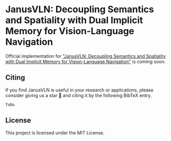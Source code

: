 # JanusVLN: Decoupling Semantics and Spatiality with Dual Implicit Memory for Vision-Language Navigation

Official implementation for ["JanusVLN: Decoupling Semantics and Spatiality with Dual Implicit Memory for Vision-Language Navigation"](https://arxiv.org/) is coming soon.

## Citing

If you find JanusVLN is useful in your research or applications, please consider giving us a star 🌟 and citing it by the following BibTeX entry.
```
ToDo
```

## License
This project is licensed under the MIT License.
